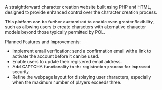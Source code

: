 A straightforward character creation website built using PHP and HTML, designed to provide enhanced control over the character creation process.

This platform can be further customized to enable even greater flexibility, such as allowing users to create characters with alternative character models beyond those typically permitted by POL.

Planned Features and Improvements:
* Implement email verification: send a confirmation email with a link to activate the account before it can be used.
* Enable users to update their registered email address.
* Add CAPTCHA functionality to the registration process for improved security.
* Refine the webpage layout for displaying user characters, especially when the maximum number of players exceeds three.
